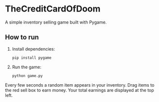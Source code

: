 # TheCreditCardOfDoom

A simple inventory selling game built with Pygame.

## How to run

1. Install dependencies:
   ```bash
   pip install pygame
   ```
2. Run the game:
   ```bash
   python game.py
   ```

Every few seconds a random item appears in your inventory. Drag items to the red sell box to earn money. Your total earnings are displayed at the top left.
